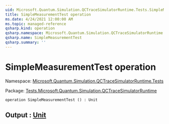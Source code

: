 ```yaml
---
uid: Microsoft.Quantum.Simulation.QCTraceSimulatorRuntime.Tests.SimpleMeasurementTest
title: SimpleMeasurementTest operation
ms.date: 4/24/2021 12:00:00 AM
ms.topic: managed-reference
qsharp.kind: operation
qsharp.namespace: Microsoft.Quantum.Simulation.QCTraceSimulatorRuntime.Tests
qsharp.name: SimpleMeasurementTest
qsharp.summary: ''
---
```


# SimpleMeasurementTest operation

Namespace: [Microsoft.Quantum.Simulation.QCTraceSimulatorRuntime.Tests](xref:Microsoft.Quantum.Simulation.QCTraceSimulatorRuntime.Tests)

Package: [Tests.Microsoft.Quantum.Simulation.QCTraceSimulatorRuntime](https://nuget.org/packages/Tests.Microsoft.Quantum.Simulation.QCTraceSimulatorRuntime)




```qsharp
operation SimpleMeasurementTest () : Unit
```


## Output : [Unit](xref:microsoft.quantum.qsharp.valueliterals#unit-literal)

